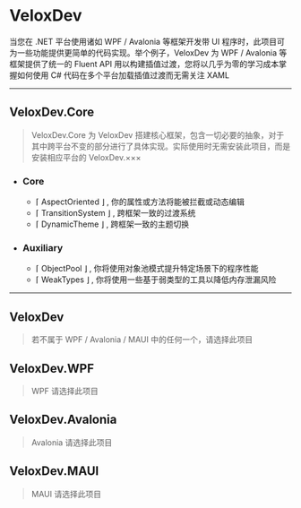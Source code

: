 ﻿# VeloxDev

当您在 .NET 平台使用诸如 WPF / Avalonia 等框架开发带 UI 程序时，此项目可为一些功能提供更简单的代码实现。举个例子，VeloxDev 为 WPF / Avalonia 等框架提供了统一的 Fluent API 用以构建插值过渡，您将以几乎为零的学习成本掌握如何使用 C# 代码在多个平台加载插值过渡而无需关注 XAML

---

## VeloxDev.Core

> VeloxDev.Core 为 VeloxDev 搭建核心框架，包含一切必要的抽象，对于其中跨平台不变的部分进行了具体实现。实际使用时无需安装此项目，而是安装相应平台的 VeloxDev.×××

- ### Core

  - ⌈ AspectOriented ⌋ , 你的属性或方法将能被拦截或动态编辑
  - ⌈ TransitionSystem ⌋ , 跨框架一致的过渡系统
  - ⌈ DynamicTheme ⌋ , 跨框架一致的主题切换

- ### Auxiliary

  - ⌈ ObjectPool ⌋ , 你将使用对象池模式提升特定场景下的程序性能
  - ⌈ WeakTypes ⌋ , 你将使用一些基于弱类型的工具以降低内存泄漏风险

---

## VeloxDev

> 若不属于 WPF / Avalonia / MAUI 中的任何一个，请选择此项目


## VeloxDev.WPF

> WPF 请选择此项目

## VeloxDev.Avalonia

> Avalonia 请选择此项目

## VeloxDev.MAUI

> MAUI 请选择此项目